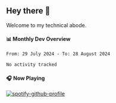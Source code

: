 ## Hey there 👋

Welcome to my technical abode.

#### 📊 Monthly Dev Overview
<!--START_SECTION:waka-->

```txt
From: 29 July 2024 - To: 28 August 2024

No activity tracked
```

<!--END_SECTION:waka-->

#### 🎧 Now Playing

[![spotify-github-profile](https://spotify-github-profile.vercel.app/api/view?uid=james2mid&cover_image=true&theme=natemoo-re)](https://open.spotify.com/user/james2mid?si=2b3baf2b09cb499e)
